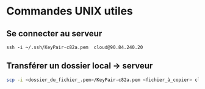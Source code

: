 Commandes UNIX utiles
=====================

## Se connecter au serveur

```
ssh -i ~/.ssh/KeyPair-c82a.pem  cloud@90.84.240.20
```

## Transférer un dossier local -> serveur

```bash
scp -i <dossier_du_fichier_.pem>/KeyPair-c82a.pem <fichier_à_copier> cloud@90.84.240.20:<dossier_de_destination>
```

